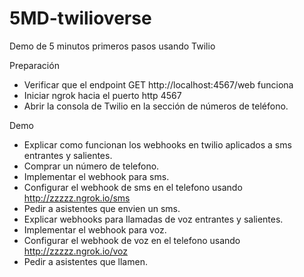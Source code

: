 # 5MD-twilioverse
Demo de 5 minutos primeros pasos usando Twilio

Preparación
- Verificar que el endpoint GET http://localhost:4567/web funciona
- Iniciar ngrok hacia el puerto http 4567
- Abrir la consola de Twilio en la sección de números de teléfono.

Demo
- Explicar como funcionan los webhooks en twilio aplicados a sms entrantes y salientes.
- Comprar un número de telefono.
- Implementar el webhook para sms.
- Configurar el webhook de sms en el telefono usando http://zzzzz.ngrok.io/sms
- Pedir a asistentes que envien un sms.
- Explicar webhooks para llamadas de voz entrantes y salientes.
- Implementar el webhook para voz.
- Configurar el webhook de voz en el telefono usando http://zzzzz.ngrok.io/voz
- Pedir a asistentes que llamen.
